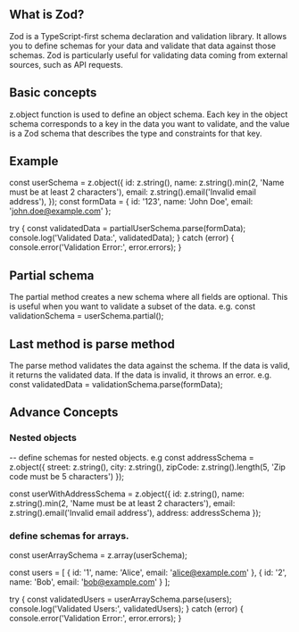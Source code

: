 ## What is Zod?
Zod is a TypeScript-first schema declaration and validation library. It allows you to define schemas for your data and validate that data against those schemas. Zod is particularly useful for validating data coming from external sources, such as API requests.

## Basic concepts
z.object function is used to define an object schema. Each key in the object schema corresponds to a key in the data you want to validate, and the value is a Zod schema that describes the type and constraints for that key.

## Example
const userSchema = z.object({
    id: z.string(),
    name: z.string().min(2, 'Name must be at least 2 characters'),
    email: z.string().email('Invalid email address'),
});
const formData = {
    id: '123',
    name: 'John Doe',
    email: 'john.doe@example.com'
};

try {
    const validatedData = partialUserSchema.parse(formData);
    console.log('Validated Data:', validatedData);
} catch (error) {
    console.error('Validation Error:', error.errors);
}

## Partial schema
The partial method creates a new schema where all fields are optional. This is useful when you want to validate a subset of the data.
e.g. const validationSchema = userSchema.partial();


## Last method is parse method
The parse method validates the data against the schema. If the data is valid, it returns the validated data. If the data is invalid, it throws an error.
e.g. const validatedData = validationSchema.parse(formData);


## Advance Concepts
### Nested objects
-- define schemas for nested objects.
e.g 
const addressSchema = z.object({
    street: z.string(),
    city: z.string(),
    zipCode: z.string().length(5, 'Zip code must be 5 characters')
});

const userWithAddressSchema = z.object({
    id: z.string(),
    name: z.string().min(2, 'Name must be at least 2 characters'),
    email: z.string().email('Invalid email address'),
    address: addressSchema
});

### define schemas for arrays.
const userArraySchema = z.array(userSchema);

const users = [
    { id: '1', name: 'Alice', email: 'alice@example.com' },
    { id: '2', name: 'Bob', email: 'bob@example.com' }
];

try {
    const validatedUsers = userArraySchema.parse(users);
    console.log('Validated Users:', validatedUsers);
} catch (error) {
    console.error('Validation Error:', error.errors);
}